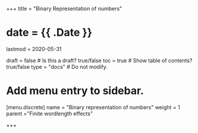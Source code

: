 +++
title = "Binary Representation of numbers"

# date = {{ .Date }}
lastmod = 2020-05-31

draft = false  # Is this a draft? true/false
toc = true  # Show table of contents? true/false
type = "docs"  # Do not modify.

# Add menu entry to sidebar.
[menu.discrete]
  name = "Binary representation of numbers"
  weight = 1
  parent ="Finite wordlength effects"

+++
